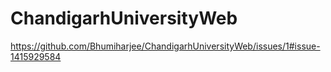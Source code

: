# ChandigarhUniversityWeb
https://github.com/Bhumiharjee/ChandigarhUniversityWeb/issues/1#issue-1415929584
